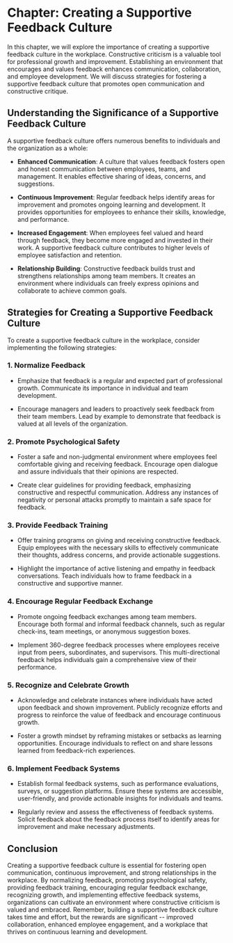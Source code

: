 Chapter: Creating a Supportive Feedback Culture
===============================================

In this chapter, we will explore the importance of creating a supportive feedback culture in the workplace. Constructive criticism is a valuable tool for professional growth and improvement. Establishing an environment that encourages and values feedback enhances communication, collaboration, and employee development. We will discuss strategies for fostering a supportive feedback culture that promotes open communication and constructive critique.

Understanding the Significance of a Supportive Feedback Culture
---------------------------------------------------------------

A supportive feedback culture offers numerous benefits to individuals and the organization as a whole:

* **Enhanced Communication**: A culture that values feedback fosters open and honest communication between employees, teams, and management. It enables effective sharing of ideas, concerns, and suggestions.

* **Continuous Improvement**: Regular feedback helps identify areas for improvement and promotes ongoing learning and development. It provides opportunities for employees to enhance their skills, knowledge, and performance.

* **Increased Engagement**: When employees feel valued and heard through feedback, they become more engaged and invested in their work. A supportive feedback culture contributes to higher levels of employee satisfaction and retention.

* **Relationship Building**: Constructive feedback builds trust and strengthens relationships among team members. It creates an environment where individuals can freely express opinions and collaborate to achieve common goals.

Strategies for Creating a Supportive Feedback Culture
-----------------------------------------------------

To create a supportive feedback culture in the workplace, consider implementing the following strategies:

### 1. Normalize Feedback

* Emphasize that feedback is a regular and expected part of professional growth. Communicate its importance in individual and team development.

* Encourage managers and leaders to proactively seek feedback from their team members. Lead by example to demonstrate that feedback is valued at all levels of the organization.

### 2. Promote Psychological Safety

* Foster a safe and non-judgmental environment where employees feel comfortable giving and receiving feedback. Encourage open dialogue and assure individuals that their opinions are respected.

* Create clear guidelines for providing feedback, emphasizing constructive and respectful communication. Address any instances of negativity or personal attacks promptly to maintain a safe space for feedback.

### 3. Provide Feedback Training

* Offer training programs on giving and receiving constructive feedback. Equip employees with the necessary skills to effectively communicate their thoughts, address concerns, and provide actionable suggestions.

* Highlight the importance of active listening and empathy in feedback conversations. Teach individuals how to frame feedback in a constructive and supportive manner.

### 4. Encourage Regular Feedback Exchange

* Promote ongoing feedback exchanges among team members. Encourage both formal and informal feedback channels, such as regular check-ins, team meetings, or anonymous suggestion boxes.

* Implement 360-degree feedback processes where employees receive input from peers, subordinates, and supervisors. This multi-directional feedback helps individuals gain a comprehensive view of their performance.

### 5. Recognize and Celebrate Growth

* Acknowledge and celebrate instances where individuals have acted upon feedback and shown improvement. Publicly recognize efforts and progress to reinforce the value of feedback and encourage continuous growth.

* Foster a growth mindset by reframing mistakes or setbacks as learning opportunities. Encourage individuals to reflect on and share lessons learned from feedback-rich experiences.

### 6. Implement Feedback Systems

* Establish formal feedback systems, such as performance evaluations, surveys, or suggestion platforms. Ensure these systems are accessible, user-friendly, and provide actionable insights for individuals and teams.

* Regularly review and assess the effectiveness of feedback systems. Solicit feedback about the feedback process itself to identify areas for improvement and make necessary adjustments.

Conclusion
----------

Creating a supportive feedback culture is essential for fostering open communication, continuous improvement, and strong relationships in the workplace. By normalizing feedback, promoting psychological safety, providing feedback training, encouraging regular feedback exchange, recognizing growth, and implementing effective feedback systems, organizations can cultivate an environment where constructive criticism is valued and embraced. Remember, building a supportive feedback culture takes time and effort, but the rewards are significant -- improved collaboration, enhanced employee engagement, and a workplace that thrives on continuous learning and development.
